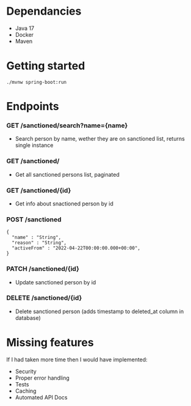 # Dependancies
 - Java 17
 - Docker
 - Maven

# Getting started

```
./mvnw spring-boot:run
```

# Endpoints

### GET /sanctioned/search?name={name}
- Search person by name, wether they are on sanctioned list, returns single instance

### GET /sanctioned/
- Get all sanctioned persons list, paginated
   
### GET /sanctioned/{id}
- Get info about snactioned person by id

### POST /sanctioned
```
{
  "name" : "String",
  "reason" : "String",
  "activeFrom" : "2022-04-22T00:00:00.000+00:00",
}
```
### PATCH /sanctioned/{id}
- Update sanctioned person by id

### DELETE /sanctioned/{id}
- Delete sanctioned person (adds timestamp to deleted_at column in database)

# Missing features

If I had taken more time then I would have implemented:

- Security
- Proper error handling
- Tests
- Caching
- Automated API Docs

